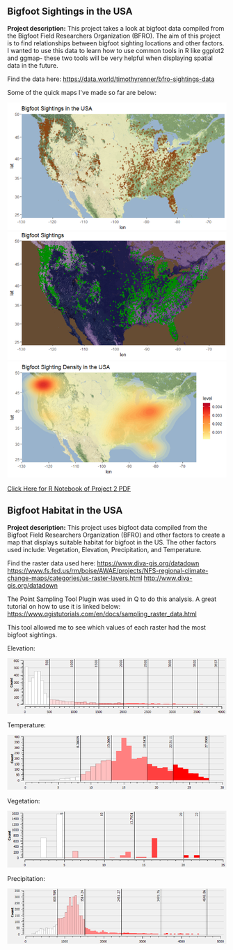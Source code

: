 ## Bigfoot Sightings in the USA

**Project description:** This project takes a look at bigfoot data compiled from the Bigfoot Field Researchers Organization (BFRO). The aim of this project is to find relationships between bigfoot sighting locations and other factors. I wanted to use this data to learn how to use common tools in R like ggplot2 and ggmap- these two tools will be very helpful when displaying spatial data in the future. 

Find the data here: https://data.world/timothyrenner/bfro-sightings-data

Some of the quick maps I've made so far are below:

<img src="../images/sights.PNG?raw=true"/>
<img src="../images/coool.PNG?raw=true"/>
<img src="../images/density.PNG?raw=true"/>

[Click Here for R Notebook of Project 2 PDF](/pdf/Staub_Bigfoot_Workflow.pdf)

## Bigfoot Habitat in the USA

**Project description:** This project uses bigfoot data compiled from the Bigfoot Field Researchers Organization (BFRO) and other factors to create a map that displays suitable habitat for bigfoot in the US. The other factors used include: Vegetation, Elevation, Precipitation, and Temperature. 

Find the raster data used here: 
https://www.diva-gis.org/datadown
https://www.fs.fed.us/rm/boise/AWAE/projects/NFS-regional-climate-change-maps/categories/us-raster-layers.html
http://www.diva-gis.org/datadown

The Point Sampling Tool Plugin was used in Q to do this analysis. A great tutorial on how to use it is linked below:
https://www.qgistutorials.com/en/docs/sampling_raster_data.html

This tool allowed me to see which values of each raster had the most bigfoot sightings. 

Elevation:

<img src="../images/elev.png?raw=true"/>

Temperature:

<img src="../images/temp.png?raw=true"/>

Vegetation:

<img src="../images/veg.png?raw=true"/>

Precipitation:

<img src="../images/precip.png?raw=true"/>

